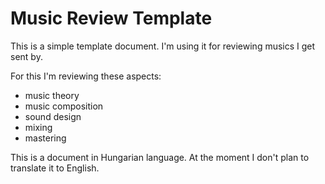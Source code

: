 # Music Review Template

This is a simple template document. I'm using it for reviewing musics I get sent by.

For this I'm reviewing these aspects:

* music theory
* music composition
* sound design
* mixing
* mastering

This is a document in Hungarian language. At the moment I don't plan to translate it to English.
